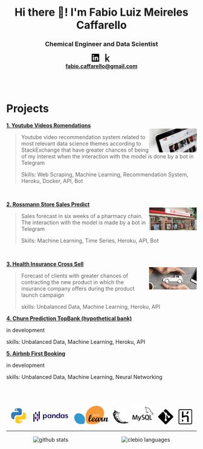 <h1 align="center">Hi there 👋! I'm Fabio Luiz Meireles Caffarello</h1>

<h3 align="center">Chemical Engineer and Data Scientist</h3>

<div align="center">
    <a href="https://www.linkedin.com/in/fabio-caffarello/" target="_blank"><img src="icons/linkedin.svg" alt="Linkedin" width="4%" lenght="4%"></a>&nbsp;&nbsp;
    <a href="https://www.kaggle.com/fabiomeireles" target="_blank"><img src="icons/kaggle.svg" alt="Kaggle" width="4%" lenght="4%"></a>
</div>

<div align="center">
	<div style="display: inline-block;">
		<a href="https://www.linkedin.com/in/fabio-caffarello/" target="_blank">	
			<strong>fabio.caffarello@gmail.com</strong></a>
	</div>
</div>

<br></br>


<h1>Projects</h1>

<strong><a href="https://github.com/FabioCaffarello/Youtube-Video-Recommendations">1. Youtube Videos Romendations</a></strong>
<br>
<a href="https://github.com/FabioCaffarello/Youtube-Video-Recommendations">
	<img src="https://github.com/FabioCaffarello/Youtube-Video-Recommendations/blob/master/00-img/cover.jpg" alt="drawing" align="right" width="25%"/>
</a>
> <p>Youtube video recommendation system related to most relevant data science themes according to StackExchange that have greater chances of being of my interest when the interaction with the model is done by a bot in Telegram</p>
> <p>Skills: Web Scraping, Machine Learning, Recommendation System, Heroku, Docker, API, Bot</p>
<br>

<strong><a href="https://github.com/FabioCaffarello/Rossmann-Store-Sales">2. Rossmann Store Sales Predict</a></strong>
<br>
<a href="https://github.com/FabioCaffarello/Rossmann-Store-Sales">
	<img src="https://github.com/FabioCaffarello/Rossmann-Store-Sales/blob/master/img/rossmann.jpg" alt="drawing" align="right" width="25%"/>
</a>
> <p>Sales forecast in six weeks of a pharmacy chain. The interaction with the model is made by a bot in Telegram</p>
> <p>Skills: Machine Learning, Time Series, Heroku, API, Bot</p>
<br>

<strong><a href="https://github.com/FabioCaffarello/insurance-cross-sell">3. Health Insurance Cross Sell</a></strong>
<br>
<a href="https://github.com/FabioCaffarello/insurance-cross-sell">
	<img src="https://github.com/FabioCaffarello/insurance-cross-sell/blob/master/img/cover.jpg" alt="drawing" align="right" width="25%"/>
</a>
> <p>Forecast of clients with greater chances of contracting the new product in which the insurance company offers during the product launch campaign</p>
> <p>skills: Unbalanced Data, Machine Learning, Heroku, API</p>

<strong><a href="https://github.com/FabioCaffarello/Churn-Prediction-TopBank">4. Churn Prediction TopBank (hypothetical bank)</a></strong>
<br>
<p>in development</p>
<p>skills: Unbalanced Data, Machine Learning, Heroku, API</p>

<strong><a href="https://github.com/FabioCaffarello/airbnb-first-booking">5. Airbnb First Booking</a></strong>
<br>
<p>in development</p>
<p>skills: Unbalanced Data, Machine Learning, Neural Networking</p>

<br></br>

<div align="center" style=".">
	<img src="icons/python.svg" alt="Python" width="9%" lenght="10%">&nbsp;&nbsp;
	<img src="icons/pandas.svg" alt="Pandas" width="20%" lenght="10%">&nbsp;&nbsp;
	<img src="icons/scikit-learn.svg" alt="sklearn" width="18%" lenght="10%">&nbsp;&nbsp;
	<img src="icons/flask.svg" alt="git" width="8%" lenght="10%">&nbsp;&nbsp;
	<img src="icons/mysql.svg" alt="mysql" width="11%" lenght="10%">&nbsp;&nbsp;
	<img src="icons/git.svg" alt="git" width="8%" lenght="10%">&nbsp;&nbsp;
	<img src="icons/heroku.svg" alt="git" width="8%" lenght="10%">
</div>

---
<div style="display: flex;justify-content: space-around;" align="center">
	<img src="https://github-readme-stats.vercel.app/api?username=FabioCaffarello&hide=contribs,prs&show_icons=true&hide_border=true&title_color=000" alt="github stats">
	<img src="https://github-readme-stats.vercel.app/api/top-langs/?username=FabioCaffarello&layout=compact&hide_border=true&title_color=000" alt="clebio languages">
</div>

